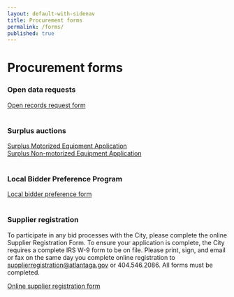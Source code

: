 ```yaml
---
layout: default-with-sidenav
title: Procurement forms
permalink: /forms/
published: true
---
```

# Procurement forms

### **Open data requests**

[Open records request form](http://atlantaga.gov/modules/showdocument.aspx?documentid=15595)
<br><br>

### **Surplus auctions**  

[Surplus Motorized Equipment Application](http://atlantaga.gov/modules/showdocument.aspx?documentid=6816)  
[Surplus Non-motorized Equipment Application](http://atlantaga.gov/modules/showdocument.aspx?documentid=6817)
<br><br>

### **Local Bidder Preference Program**

[Local bidder preference form](http://atlantaga.gov/modules/showdocument.aspx?documentid=5547)
<br><br>

### **Supplier registration**

To participate in any bid processes with the City, please complete the online Supplier Registration Form. To ensure your application is complete, the City requires a complete IRS W-9 form to be on file. Please print, sign, and email or fax on the same day you complete online registration to [supplierregistration@atlantaga.gov](mailto:supplierregistration@atlantaga.gov) or 404.546.2086. All forms must be completed.  

[Online supplier registration form](https://catsprod.atlantaga.gov/OA_HTML/OA.jsp?page=/oracle/apps/pos/suppreg/webui/PosSRegPG&OAHP=POS_GUEST_REG_HP&OASF=POS_SUPPREG_REGISTER&OAPB=POS_ISP_BRAND&ouid=5CDE34D24B087C20)
